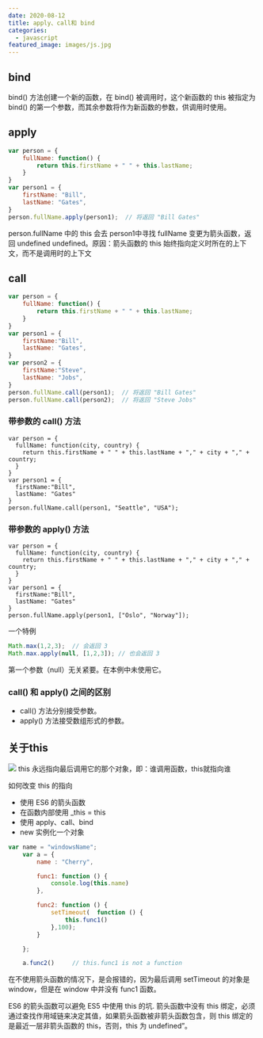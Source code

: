 ```yaml
---
date: 2020-08-12
title: apply、call和 bind
categories:
  - javascript
featured_image: images/js.jpg
---
```

## bind
bind() 方法创建一个新的函数，在 bind() 被调用时，这个新函数的 this 被指定为 bind() 的第一个参数，而其余参数将作为新函数的参数，供调用时使用。

## apply
```javascript
var person = {
    fullName: function() {
        return this.firstName + " " + this.lastName;
    }
}
var person1 = {
    firstName: "Bill",
    lastName: "Gates",
}
person.fullName.apply(person1);  // 将返回 "Bill Gates"
```
person.fullName 中的 this 会去 person1中寻找
fullName 变更为箭头函数，返回 undefined undefined。原因：箭头函数的 this 始终指向定义时所在的上下文，而不是调用时的上下文

## call
```javascript
var person = {
    fullName: function() {
        return this.firstName + " " + this.lastName;
    }
}
var person1 = {
    firstName:"Bill",
    lastName: "Gates",
}
var person2 = {
    firstName:"Steve",
    lastName: "Jobs",
}
person.fullName.call(person1);  // 将返回 "Bill Gates"
person.fullName.call(person2);  // 将返回 "Steve Jobs"
```
### 带参数的 call() 方法
```
var person = {
  fullName: function(city, country) {
    return this.firstName + " " + this.lastName + "," + city + "," + country;
  }
}
var person1 = {
  firstName:"Bill",
  lastName: "Gates"
}
person.fullName.call(person1, "Seattle", "USA");
```

### 带参数的 apply() 方法
```
var person = {
  fullName: function(city, country) {
    return this.firstName + " " + this.lastName + "," + city + "," + country;
  }
}
var person1 = {
  firstName:"Bill",
  lastName: "Gates"
}
person.fullName.apply(person1, ["Oslo", "Norway"]);
```

一个特例
```javascript
Math.max(1,2,3);  // 会返回 3
Math.max.apply(null, [1,2,3]); // 也会返回 3
```
第一个参数（null）无关紧要。在本例中未使用它。

### call() 和 apply() 之间的区别
* call() 方法分别接受参数。
* apply() 方法接受数组形式的参数。

## 关于this
![](/i/2b605e43-cfcd-43fe-8cd7-78bea91f01c3.jpg)
this 永远指向最后调用它的那个对象，即：谁调用函数，this就指向谁

如何改变 this 的指向
* 使用 ES6 的箭头函数
* 在函数内部使用 _this = this
* 使用 apply、call、bind
* new 实例化一个对象

```javascript
var name = "windowsName";
    var a = {
        name : "Cherry",

        func1: function () {
            console.log(this.name)     
        },

        func2: function () {
            setTimeout(  function () {
                this.func1()
            },100);
        }

    };

    a.func2()     // this.func1 is not a function
```
在不使用箭头函数的情况下，是会报错的，因为最后调用 setTimeout 的对象是 window，但是在 window 中并没有 func1 函数。

ES6 的箭头函数可以避免 ES5 中使用 this 的坑.
箭头函数中没有 this 绑定，必须通过查找作用域链来决定其值，如果箭头函数被非箭头函数包含，则 this 绑定的是最近一层非箭头函数的 this，否则，this 为 undefined”。


